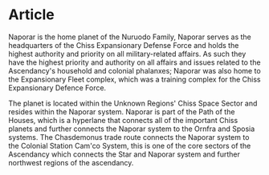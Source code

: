 # Article

Naporar is the home planet of the Nuruodo Family, Naporar serves as the headquarters of the Chiss Expansionary Defense Force and holds the highest authority and priority on all military-related affairs.
As such they have the highest priority and authority on all affairs and issues related to the Ascendancy's household and colonial phalanxes; Naporar was also home to the Expansionary Fleet complex, which was a training complex for the Chiss Expansionary Defence Force.

The planet is located within the Unknown Regions' Chiss Space Sector and resides within the Naporar system.
Naporar is part of the Path of the Houses, which is a hyperlane that connects all of the important Chiss planets and further connects the Naporar system to the Ornfra and Sposia systems.
The Chasdemonus trade route connects the Naporar system to the Colonial Station Cam'co System, this is one of the core sectors of the Ascendancy which connects the Star and Naporar system and further northwest regions of the ascendancy.
